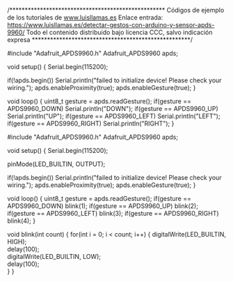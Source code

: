 /***************************************************
Códigos de ejemplo de los tutoriales de www.luisllamas.es
Enlace entrada: https://www.luisllamas.es/detectar-gestos-con-arduino-y-sensor-apds-9960/
Todo el contenido distribuido bajo licencia CCC, salvo indicación expresa
****************************************************/

#include "Adafruit_APDS9960.h"
Adafruit_APDS9960 apds;

void setup() {
  Serial.begin(115200);

  if(!apds.begin()) Serial.println("failed to initialize device! Please check your wiring.");
  apds.enableProximity(true);
  apds.enableGesture(true);
}

void loop() {
    uint8_t gesture = apds.readGesture();
    if(gesture == APDS9960_DOWN) Serial.println("DOWN");
    if(gesture == APDS9960_UP) Serial.println("UP");
    if(gesture == APDS9960_LEFT) Serial.println("LEFT");
    if(gesture == APDS9960_RIGHT) Serial.println("RIGHT");
}


#include "Adafruit_APDS9960.h"
Adafruit_APDS9960 apds;

void setup() 
{
  Serial.begin(115200);

  pinMode(LED_BUILTIN, OUTPUT);
  
  if(!apds.begin()) Serial.println("failed to initialize device! Please check your wiring.");
  apds.enableProximity(true);
  apds.enableGesture(true);
}

void loop() 
{
    uint8_t gesture = apds.readGesture();
    if(gesture == APDS9960_DOWN) blink(1);
    if(gesture == APDS9960_UP) blink(2);
    if(gesture == APDS9960_LEFT) blink(3);
    if(gesture == APDS9960_RIGHT) blink(4);
}

void blink(int count)
{
  for(int i = 0; i < count; i++)
  {
    digitalWrite(LED_BUILTIN, HIGH);   
	delay(100);                     
	digitalWrite(LED_BUILTIN, LOW);   
	delay(100);     
  }
}